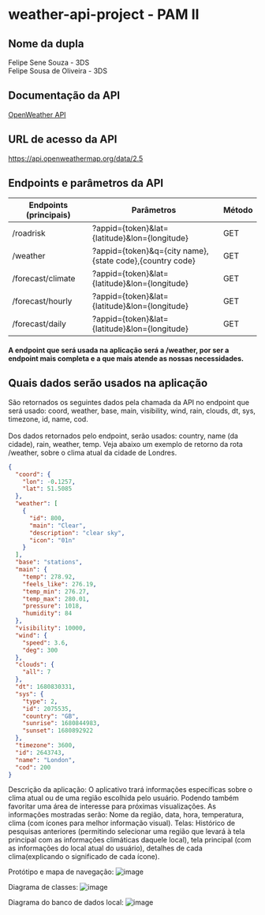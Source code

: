 # weather-api-project - PAM II

## Nome da dupla
Felipe Sene Souza - 3DS <br>
Felipe Sousa de Oliveira - 3DS

## Documentação da API
[OpenWeather API](https://openweathermap.org/current#name)

## URL de acesso da API
https://api.openweathermap.org/data/2.5

## Endpoints e parâmetros da API

| Endpoints (principais)  | Parâmetros                                              | Método      |
| ------------------------| --------------------------------------------------------|-------------|
|/roadrisk                | ?appid={token}&lat={latitude}&lon={longitude}           | GET         |
|/weather                 | ?appid={token}&q={city name},{state code},{country code}| GET         |         
|/forecast/climate        | ?appid={token}&lat={latitude}&lon={longitude}           | GET         |
|/forecast/hourly         | ?appid={token}&lat={latitude}&lon={longitude}           | GET         |
|/forecast/daily          | ?appid={token}&lat={latitude}&lon={longitude}           | GET         |

#### A endpoint que será usada na aplicação será a /weather, por ser a endpoint mais completa e a que mais atende as nossas necessidades.

## Quais dados serão usados na aplicação
São retornados os seguintes dados pela chamada da API no endpoint que será usado: coord, weather, base, main, visibility, wind, rain, clouds, dt, sys, timezone, id, name, cod.    <br>                               
Dos dados retornados pelo endpoint, serão usados: country, name (da cidade), rain, weather, temp. Veja abaixo um exemplo de retorno da rota /weather, sobre o clima atual da cidade de Londres.
```json
{
  "coord": {
    "lon": -0.1257,
    "lat": 51.5085
  },
  "weather": [
    {
      "id": 800,
      "main": "Clear",
      "description": "clear sky",
      "icon": "01n"
    }
  ],
  "base": "stations",
  "main": {
    "temp": 278.92,
    "feels_like": 276.19,
    "temp_min": 276.27,
    "temp_max": 280.01,
    "pressure": 1018,
    "humidity": 84
  },
  "visibility": 10000,
  "wind": {
    "speed": 3.6,
    "deg": 300
  },
  "clouds": {
    "all": 7
  },
  "dt": 1680830331,
  "sys": {
    "type": 2,
    "id": 2075535,
    "country": "GB",
    "sunrise": 1680844983,
    "sunset": 1680892922
  },
  "timezone": 3600,
  "id": 2643743,
  "name": "London",
  "cod": 200
}
```

Descrição da aplicação:
O aplicativo trará informações específicas sobre o clima atual ou de uma região escolhida pelo usuário. Podendo também favoritar uma área de interesse para próximas visualizações.
As informações mostradas serão: Nome da região, data, hora, temperatura, clima (com ícones para melhor informação visual).
Telas: Histórico de pesquisas anteriores (permitindo selecionar uma região que levará à tela principal com as informações climáticas daquele local), tela principal (com as informações do local atual do usuário), detalhes de cada clima(explicando o significado de cada ícone).

Protótipo e mapa de navegação:
![image](https://user-images.githubusercontent.com/91497871/236342488-95ceb084-47cc-4e2e-83cb-3b5aad3cbf53.png)

Diagrama de classes:
![image](https://user-images.githubusercontent.com/91497871/236342750-add4da86-7c56-4d0b-8291-0ca36a8d0fc0.png)


Diagrama do banco de dados local:
![image](https://user-images.githubusercontent.com/91497871/236342698-276a5386-53aa-4263-982a-1bad0234fc7b.png)

